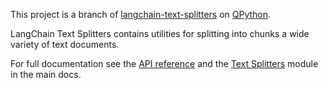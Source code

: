 This project is a branch of [langchain-text-splitters](https://pypi.org/project/langchain-text-splitters/) on [QPython](https://www.qpython.org).

LangChain Text Splitters contains utilities for splitting into chunks a wide variety of text documents.

For full documentation see the [API reference](https://python.langchain.com/api_reference/text_splitters/index.html) and the [Text Splitters](https://python.langchain.com/docs/modules/data_connection/document_transformers/) module in the main docs.